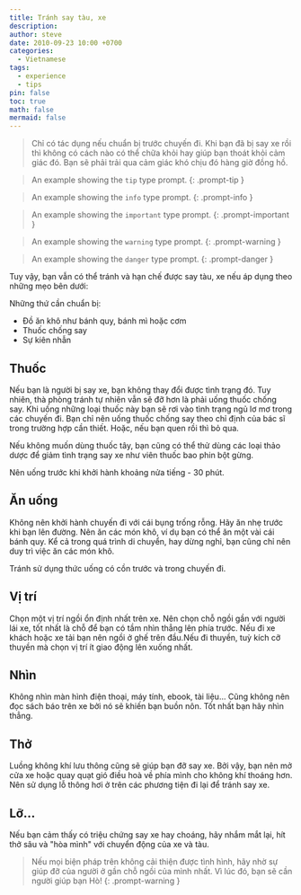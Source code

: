 ```yaml
---
title: Tránh say tàu, xe
description: 
author: steve
date: 2010-09-23 10:00 +0700
categories:
  - Vietnamese
tags:
  - experience
  - tips
pin: false
toc: true
math: false
mermaid: false
---
```

> Chỉ có tác dụng nếu chuẩn bị trước chuyến đi.
Khi bạn đã bị say xe rồi thì không có cách nào có thể chữa khỏi hay giúp bạn thoát khỏi cảm giác đó. Bạn sẽ phải trải qua cảm giác khó chịu đó hàng giờ đồng hồ.

> An example showing the `tip` type prompt.
{: .prompt-tip }

> An example showing the `info` type prompt.
{: .prompt-info }

> An example showing the `important` type prompt.
{: .prompt-important }

> An example showing the `warning` type prompt.
{: .prompt-warning }

> An example showing the `danger` type prompt.
{: .prompt-danger }

Tuy vậy, bạn vẫn có thể tránh và hạn chế được say tàu, xe nếu áp dụng theo những mẹo bên dưới: 
 
Những thứ cần chuẩn bị:
 
- Đồ ăn khô như bánh quy, bánh mì hoặc cơm 
- Thuốc chống say 
- Sự kiên nhẫn 

## Thuốc
Nếu bạn là người bị say xe, bạn không thay đổi được tình trạng đó. Tuy nhiên, thà phòng tránh tự nhiên vẫn sẽ đỡ hơn là phải uống thuốc chống say.
 Khi uống những loại thuốc này bạn sẽ rơi vào tình trạng ngủ lơ mơ trong các chuyến đi. Bạn chỉ nên uống thuốc chống say theo chỉ định của bác sĩ trong trường hợp cần thiết. Hoặc, nếu bạn quen rồi thì bỏ qua.

Nếu không muốn dùng thuốc tây, bạn cũng có thể thử dùng các loại thảo dược để giảm tình trạng say xe như viên thuốc bao phin bột gừng.

Nên uống trước khi khởi hành khoảng nửa tiếng - 30 phút.

## Ăn uống
Không nên khởi hành chuyến đi với cái bụng trống rỗng. Hãy ăn nhẹ trước khi bạn lên đường. Nên ăn các món khô, ví dụ bạn có thể ăn một vài cái bánh quy.
Kể cả trong quá trình di chuyển, hay dừng nghỉ, bạn cũng chỉ nên duy trì việc ăn các món khô.

Tránh sử dụng thức uống có cồn trước và trong chuyến đi.

## Vị trí
Chọn một vị trí ngồi ổn định nhất trên xe. Nên chọn chỗ ngồi gần với người lái xe, tốt nhất là chỗ để bạn có tầm nhìn thẳng lên phía trước. Nếu đi xe khách hoặc xe tải bạn nên ngồi ở ghế trên đầu.Nếu đi thuyền, tuỳ kích cỡ thuyền mà chọn vị trí ít giao động lên xuống nhất.

## Nhìn
Không nhìn màn hình điện thoại, máy tính, ebook, tài liệu...
Cũng không nên đọc sách báo trên xe bởi nó sẽ khiến bạn buồn nôn. Tốt nhất bạn hãy nhìn thẳng.

## Thở
Luồng không khí lưu thông cũng sẽ giúp bạn đỡ say xe. Bởi vậy, bạn nên mở cửa xe hoặc quay quạt gió điều hoà về phía mình cho không khí thoáng hơn.
Nên sử dụng lỗ thông hơi ở trên các phương tiện đi lại để tránh say xe.

## Lỡ...
Nếu bạn cảm thấy có triệu chứng say xe hay choáng, hãy nhắm mắt lại, hít thở sâu và "hòa mình" với chuyển động của xe và tàu.

> Nếu mọi biện pháp trên không cải thiện được tình hình, hãy nhờ sự giúp đỡ của người ở gần chỗ ngồi của mình nhất. Vì lúc đó, bạn sẽ cần người giúp bạn Hò!
{: .prompt-warning }
